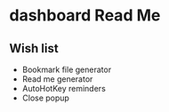 # dashboard Read Me


## Wish list

* Bookmark file generator
* Read me generator
* AutoHotKey reminders
* Close popup
